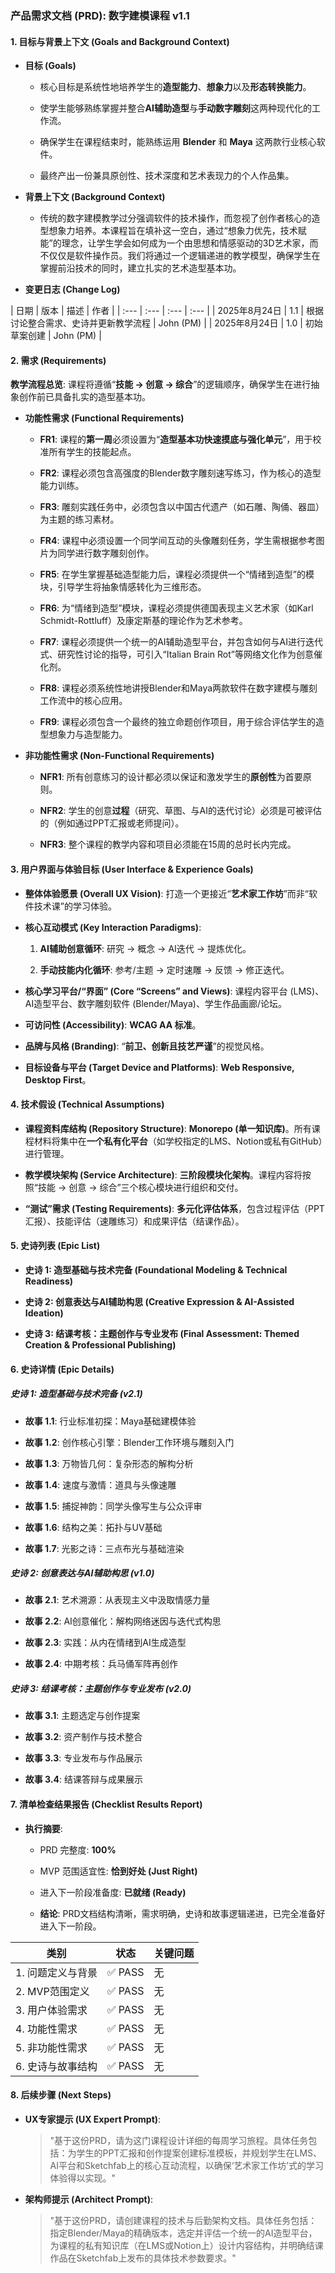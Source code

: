 ### **产品需求文档 (PRD): 数字建模课程 v1.1**

#### **1. 目标与背景上下文 (Goals and Background Context)**

- **目标 (Goals)**
    
    - 核心目标是系统性地培养学生的**造型能力**、**想象力**以及**形态转换能力**。
        
    - 使学生能够熟练掌握并整合**AI辅助造型**与**手动数字雕刻**这两种现代化的工作流。
        
    - 确保学生在课程结束时，能熟练运用 **Blender** 和 **Maya** 这两款行业核心软件。
        
    - 最终产出一份兼具原创性、技术深度和艺术表现力的个人作品集。
        
- **背景上下文 (Background Context)**
    
    - 传统的数字建模教学过分强调软件的技术操作，而忽视了创作者核心的造型想象力培养。本课程旨在填补这一空白，通过“想象力优先，技术赋能”的理念，让学生学会如何成为一个由思想和情感驱动的3D艺术家，而不仅仅是软件操作员。我们将通过一个逻辑递进的教学模型，确保学生在掌握前沿技术的同时，建立扎实的艺术造型基本功。

- **变更日志 (Change Log)** 

| 日期 | 版本 | 描述 | 作者 | | :--- | :--- | :--- | :--- | | 2025年8月24日 | 1.1 | 根据讨论整合需求、史诗并更新教学流程 | John (PM) | | 2025年8月24日 | 1.0 | 初始草案创建 | John (PM) |
    

#### **2. 需求 (Requirements)**

**教学流程总览**: 课程将遵循“**技能 → 创意 → 综合**”的逻辑顺序，确保学生在进行抽象创作前已具备扎实的造型基本功。

- **功能性需求 (Functional Requirements)**
    
    - **FR1**: 课程的**第一周**必须设置为“**造型基本功快速摸底与强化单元**”，用于校准所有学生的技能起点。
        
    - **FR2**: 课程必须包含高强度的Blender数字雕刻速写练习，作为核心的造型能力训练。
        
    - **FR3**: 雕刻实践任务中，必须包含以中国古代遗产（如石雕、陶俑、器皿）为主题的练习素材。
        
    - **FR4**: 课程中必须设置一个同学间互动的头像雕刻任务，学生需根据参考图片为同学进行数字雕刻创作。
        
    - **FR5**: 在学生掌握基础造型能力后，课程必须提供一个“情绪到造型”的模块，引导学生将抽象情感转化为三维形态。
        
    - **FR6**: 为“情绪到造型”模块，课程必须提供德国表现主义艺术家（如Karl Schmidt-Rottluff）及康定斯基的理论作为艺术参考。
        
    - **FR7**: 课程必须提供一个统一的AI辅助造型平台，并包含如何与AI进行迭代式、研究性讨论的指导，可引入“Italian Brain Rot”等网络文化作为创意催化剂。
        
    - **FR8**: 课程必须系统性地讲授Blender和Maya两款软件在数字建模与雕刻工作流中的核心应用。
        
    - **FR9**: 课程必须包含一个最终的独立命题创作项目，用于综合评估学生的造型想象力与造型能力。
        
- **非功能性需求 (Non-Functional Requirements)**
    
    - **NFR1**: 所有创意练习的设计都必须以保证和激发学生的**原创性**为首要原则。
        
    - **NFR2**: 学生的创意**过程**（研究、草图、与AI的迭代讨论）必须是可被评估的（例如通过PPT汇报或老师提问）。
        
    - **NFR3**: 整个课程的教学内容和项目必须能在15周的总时长内完成。
        

#### **3. 用户界面与体验目标 (User Interface & Experience Goals)**

- **整体体验愿景 (Overall UX Vision)**: 打造一个更接近“**艺术家工作坊**”而非“软件技术课”的学习体验。
    
- **核心互动模式 (Key Interaction Paradigms)**:
    
    1. **AI辅助创意循环**: 研究 -> 概念 -> AI迭代 -> 提炼优化。
        
    2. **手动技能内化循环**: 参考/主题 -> 定时速雕 -> 反馈 -> 修正迭代。
        
- **核心学习平台/“界面” (Core “Screens” and Views)**: 课程内容平台 (LMS)、AI造型平台、数字雕刻软件 (Blender/Maya)、学生作品画廊/论坛。
    
- **可访问性 (Accessibility)**: **WCAG AA 标准**。
    
- **品牌与风格 (Branding)**: “**前卫、创新且技艺严谨**”的视觉风格。
    
- **目标设备与平台 (Target Device and Platforms)**: **Web Responsive, Desktop First**。
    

#### **4. 技术假设 (Technical Assumptions)**

- **课程资料库结构 (Repository Structure)**: **Monorepo (单一知识库)**。所有课程材料将集中在**一个私有化平台**（如学校指定的LMS、Notion或私有GitHub）进行管理。
    
- **教学模块架构 (Service Architecture)**: **三阶段模块化架构**。课程内容将按照“技能 → 创意 → 综合”三个核心模块进行组织和交付。
    
- **“测试”需求 (Testing Requirements)**: **多元化评估体系**，包含过程评估（PPT汇报）、技能评估（速雕练习）和成果评估（结课作品）。
    

#### **5. 史诗列表 (Epic List)**

- **史诗 1: 造型基础与技术完备 (Foundational Modeling & Technical Readiness)**
    
- **史诗 2: 创意表达与AI辅助构思 (Creative Expression & AI-Assisted Ideation)**
    
- **史诗 3: 结课考核：主题创作与专业发布 (Final Assessment: Themed Creation & Professional Publishing)**
    

#### **6. 史诗详情 (Epic Details)**

##### **史诗 1: 造型基础与技术完备 (v2.1)**

- **故事 1.1**: 行业标准初探：Maya基础建模体验
    
- **故事 1.2**: 创作核心引擎：Blender工作环境与雕刻入门
    
- **故事 1.3**: 万物皆几何：复杂形态的解构分析
    
- **故事 1.4**: 速度与激情：道具与头像速雕
    
- **故事 1.5**: 捕捉神韵：同学头像写生与公众评审
    
- **故事 1.6**: 结构之美：拓扑与UV基础
    
- **故事 1.7**: 光影之诗：三点布光与基础渲染
    

##### **史诗 2: 创意表达与AI辅助构思 (v1.0)**

- **故事 2.1**: 艺术溯源：从表现主义中汲取情感力量
    
- **故事 2.2**: AI创意催化：解构网络迷因与迭代式构思
    
- **故事 2.3**: 实践：从内在情绪到AI生成造型
    
- **故事 2.4**: 中期考核：兵马俑军阵再创作
    

##### **史诗 3: 结课考核：主题创作与专业发布 (v2.0)**

- **故事 3.1**: 主题选定与创作提案
    
- **故事 3.2**: 资产制作与技术整合
    
- **故事 3.3**: 专业发布与作品展示
    
- **故事 3.4**: 结课答辩与成果展示
    

#### **7. 清单检查结果报告 (Checklist Results Report)**

- **执行摘要**:
    
    - PRD 完整度: **100%**
        
    - MVP 范围适宜性: **恰到好处 (Just Right)**
        
    - 进入下一阶段准备度: **已就绪 (Ready)**
        
    - **结论**: PRD文档结构清晰，需求明确，史诗和故事逻辑递进，已完全准备好进入下一阶段。
        

|类别|状态|关键问题|
|---|---|---|
|1. 问题定义与背景|✅ PASS|无|
|2. MVP范围定义|✅ PASS|无|
|3. 用户体验需求|✅ PASS|无|
|4. 功能性需求|✅ PASS|无|
|5. 非功能性需求|✅ PASS|无|
|6. 史诗与故事结构|✅ PASS|无|

#### **8. 后续步骤 (Next Steps)**

- **UX专家提示 (UX Expert Prompt)**:
    
    > "基于这份PRD，请为这门课程设计详细的每周学习旅程。具体任务包括：为学生的PPT汇报和创作提案创建标准模板，并规划学生在LMS、AI平台和Sketchfab上的核心互动流程，以确保‘艺术家工作坊’式的学习体验得以实现。"
    
- **架构师提示 (Architect Prompt)**:
    
    > "基于这份PRD，请创建课程的技术与后勤架构文档。具体任务包括：指定Blender/Maya的精确版本，选定并评估一个统一的AI造型平台，为课程的私有知识库（在LMS或Notion上）设计内容结构，并明确结课作品在Sketchfab上发布的具体技术参数要求。"